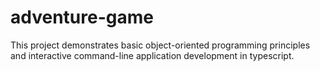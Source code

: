 # adventure-game
This project demonstrates basic object-oriented programming principles and interactive command-line application development in typescript.
